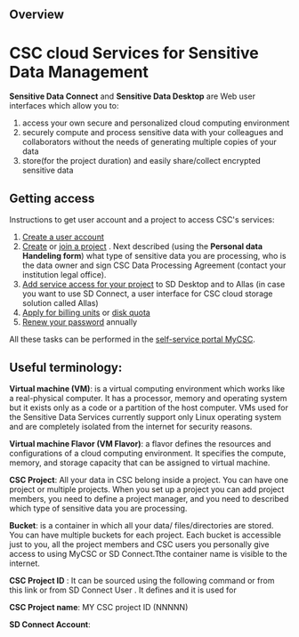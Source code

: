 ## Overview

# CSC cloud Services for Sensitive Data Management

**Sensitive Data Connect** and **Sensitive Data Desktop** are Web user interfaces which allow you to:
1. access your own secure and personalized cloud computing environment 
1. securely compute and process sensitive data with your colleagues and collaborators without the needs of generating multiple copies of your data
1. store(for the project duration) and easily share/collect encrypted sensitive data 

## Getting access
Instructions to get user account and a project to access CSC's services:
1. [Create a user account](how-to-create-new-user-account.md)
1. [Create](how-to-create-new-project.md) or [join a project](how-to-add-members-to-project.md) . Next described (using the **Personal data Handeling form**) what type of sensitive data you are processing, who is the data owner and sign CSC Data Processing Agreement (contact your institution legal office).
1. [Add service access for your project](how-to-add-service-access-for-project.md) to SD Desktop and to Allas (in case you want to use SD Connect, a user interface for CSC cloud storage solution called Allas)
1. [Apply for billing units](how-to-apply-for-billing-units.md) or
   [disk quota](how-to-increase-disk-quotas.md)
1. [Renew your password](how-to-change-password.md) annually

All these tasks can be performed in the [self-service portal MyCSC](https://my.csc.fi). 

## Useful terminology:

**Virtual machine (VM)**: is a virtual computing environment which works like a real-physical computer. It has a processor, memory and operating system but it exists only as a code or a partition of the host computer. VMs used for the Sensitive Data Services currently support only Linux operating system and are completely isolated from the internet for security reasons. 

**Virtual machine Flavor (VM Flavor)**: a flavor defines the resources and configurations of a cloud computing environment. It specifies the compute, memory, and storage capacity that can be assigned to virtual machine. 

**CSC Project**: All your data in CSC belong inside a project. You can have one project or multiple projects. When you set up a project you can add project members, you need to define a project manager, and you need to described which type of sensitive data you are processing. 

**Bucket**: is a container in which all your data/ files/directories are stored. You can have multiple buckets for each project. Each bucket is accessible just to you, all the project members and CSC users you personally give access to using MyCSC or SD Connect.Tthe container name is visible to the internet. 

**CSC Project ID** : It can be sourced using the following command          or from this link        or from SD Connect User . It defines and it is used for

**CSC Project name**: MY CSC project ID (NNNNN)

**SD Connect Account**:






  

